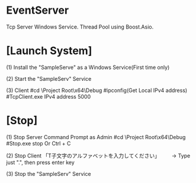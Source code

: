 # EventServer
Tcp Server Windows Service. Thread Pool using Boost.Asio.

# [Launch System]
(1) Install the "SampleServe" as a Windows Service(First time only)

(2) Start the "SampleServ" Service

(3) Client
    #cd \Project Root\x64\Debug
    #ipconfig(Get Local IPv4 address)
    #TcpClient.exe IPv4 address 5000

# [Stop]
(1) Stop Server
    Command Prompt as Admin
    #cd \Project Root\x64\Debug
    #Stop.exe stop
    Or Ctrl + C

(2) Stop Client
    「T子文字のアルファベットを入力してください」
　　-> Type just ".", then press enter key
  
(3) Stop the "SampleServ" Service
